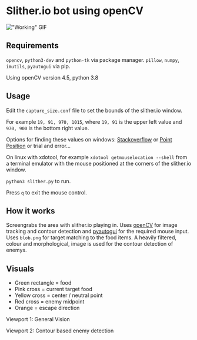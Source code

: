 # Slither.io bot using openCV

!["Working" GIF](currentprogress.gif)

## Requirements

`opencv`, `python3-dev` and `python-tk` via package manager. `pillow`, `numpy`, `imutils`, `pyautogui` via pip. 

Using openCV version 4.5, python 3.8

## Usage

Edit the `capture_size.conf` file to set the bounds of the slither.io window.

For example `19, 91, 970, 1015`, where `19, 91` is the upper left value and `970, 900` is the bottom right value.

Options for finding these values on windows: [Stackoverflow](https://superuser.com/questions/85822/utilities-for-finding-x-y-screen-coordinates) or [Point Position](https://www.snapfiles.com/get/pointpos.html) or trial and error...

On linux with xdotool, for example `xdotool getmouselocation --shell` from a terminal emulator with the mouse positioned at the corners of the slither.io window.

`python3 slither.py` to run.

Press `q` to exit the mouse control.

## How it works

Screengrabs the area with slither.io playing in. Uses [openCV](https://opencv.org/) for image tracking and contour detection and [pyautogui](https://pyautogui.readthedocs.io/en/latest/) for the required mouse input.
Uses `blob.png` for target matching to the food items. A heavily filtered,
colour and morphological, image is used for the contour detection of enemys.

## Visuals

- Green rectangle = food
- Pink cross = current target food
- Yellow cross = center / neutral point
- Red cross = enemy midpoint
- Orange = escape direction

Viewport 1: General Vision

Viewport 2: Contour based enemy detection
